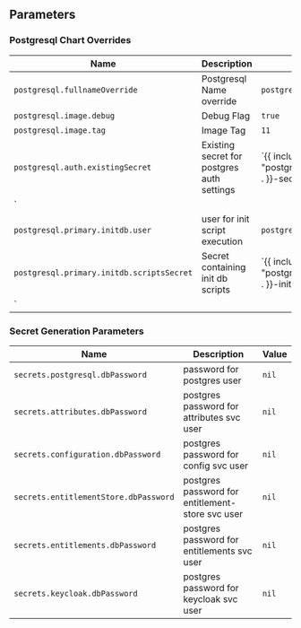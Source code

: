 ## Parameters

### Postgresql Chart Overrides

| Name                                      | Description                                | Value                                                          |
| ----------------------------------------- | ------------------------------------------ | -------------------------------------------------------------- |
| `postgresql.fullnameOverride`             | Postgresql Name override                   | `postgresql`                                                   |
| `postgresql.image.debug`                  | Debug Flag                                 | `true`                                                         |
| `postgresql.image.tag`                    | Image Tag                                  | `11`                                                           |
| `postgresql.auth.existingSecret`          | Existing secret for postgres auth settings | `{{ include "postgresql.primary.fullname" . }}-secret
`        |
| `postgresql.primary.initdb.user`          | user for init script execution             | `postgres`                                                     |
| `postgresql.primary.initdb.scriptsSecret` | Secret containing init db scripts          | `{{ include "postgresql.primary.fullname" . }}-initdb-secret
` |

### Secret Generation Parameters

| Name                                  | Description                                      | Value |
| ------------------------------------- | ------------------------------------------------ | ----- |
| `secrets.postgresql.dbPassword`       | password for postgres user                       | `nil` |
| `secrets.attributes.dbPassword`       | postgres password for attributes svc user        | `nil` |
| `secrets.configuration.dbPassword`    | postgres password for config svc user            | `nil` |
| `secrets.entitlementStore.dbPassword` | postgres password for entitlement-store svc user | `nil` |
| `secrets.entitlements.dbPassword`     | postgres password for entitlements svc user      | `nil` |
| `secrets.keycloak.dbPassword`         | postgres password for keycloak svc user          | `nil` |
